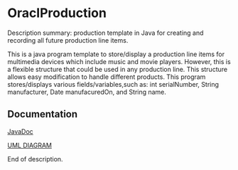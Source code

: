 # OraclProduction
Description summary: production template in Java for creating and recording all future production line items. 

This is a java program template to store/display a production line items for multimedia devices which include music and movie players.
However, this is a flexible structure that could be used in any production line. 
This structure allows easy modification to handle different products. 
This program stores/displays various fields/variables,such as: 
int serialNumber,
String manufacturer,
Date manufacuredOn, and
String name. 

## Documentation
[JavaDoc](https://www.astralminerals.com/OracleProduction)

[UML DIAGRAM](https://github.com/caliman18/OracleProduction/blob/master/UML_Diagrams%26JavaDoc_Files/OracleProduction%20Diagrams.pdf)
      

End of description. 
